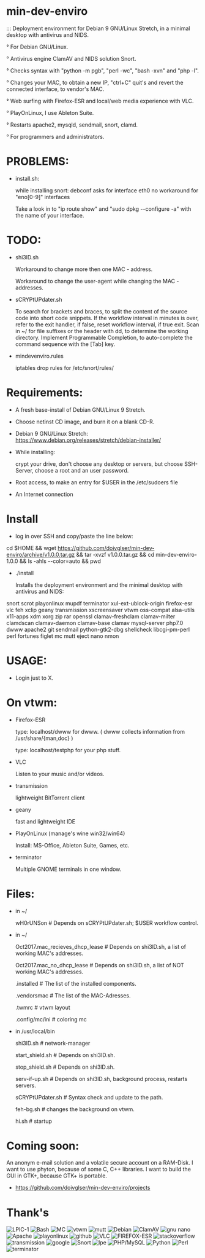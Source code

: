 # min-dev-enviro

:::  Deployment environment for Debian 9 GNU/Linux Stretch, in a minimal desktop with antivirus and NIDS. 

° For Debian GNU/Linux.

° Antivirus engine ClamAV and NIDS solution Snort.

° Checks syntax with "python -m pgb", "perl -wc", "bash -xvn" and "php -l".

° Changes your MAC, to obtain a new IP, "ctrl+C" quit's and revert the connected interface, to vendor's MAC.

° Web surfing with Firefox-ESR and local/web media experience with VLC.

° PlayOnLinux, I use Ableton Suite.

° Restarts apache2, mysqld, sendmail, snort, clamd.

° For programmers and administrators.

# PROBLEMS:

* install.sh:

  while installing snort: debconf asks for interface eth0 no workaround for "eno[0-9]" interfaces
  
  Take a look in to "ip route show" and "sudo dpkg --configure -a" with the name of your interface.

# TODO:

* shi3lD.sh
  
  Workaround to change more then one MAC - address.
  
  Workaround to change the user-agent while changing the MAC - addresses.

* sCRYPtUPdater.sh

  To search for brackets and braces, to split the content of the source code into short code snippets.
  If the workflow interval in minutes is over, refer to the exit handler, if false, reset workflow interval, if true exit.
  Scan in ~/ for file suffixes or the header with dd, to determine the working directory.
  Implement Programmable Completion, to auto-complete the command sequence with the [Tab] key.

* mindevenviro.rules

  iptables drop rules for /etc/snort/rules/

# Requirements:

- A fresh base-install of Debian GNU/Linux 9 Stretch.
- Choose netinst CD image, and burn it on a blank CD-R.
- Debian 9 GNU/Linux Stretch: https://www.debian.org/releases/stretch/debian-installer/
- While installing: 

  crypt your drive, don't choose any desktop or servers, 
  but choose SSH-Server, choose a root and an user password.
  
- Root access, to make an entry for $USER in the /etc/sudoers file
- An Internet connection

# Install

* log in over SSH and copy/paste the line below:

cd $HOME && wget https://github.com/doivglser/min-dev-enviro/archive/v1.0.0.tar.gz && tar -xvzf v1.0.0.tar.gz && cd min-dev-enviro-1.0.0 && ls -ahls --color=auto && pwd

* ./install

  Installs the deployment environment and the minimal desktop with antivirus and NIDS:

snort scrot playonlinux mupdf terminator xul-ext-ublock-origin firefox-esr vlc feh xclip geany transmission xscreensaver vtwm oss-compat alsa-utils x11-apps xdm xorg zip rar openssl clamav-freshclam clamav-milter clamdscan clamav-daemon clamav-base clamav mysql-server php7.0 dwww apache2 git sendmail python-gtk2-dbg shellcheck libcgi-pm-perl perl fortunes figlet mc mutt eject nano nmon 

# USAGE:

* Login just to X.

# On vtwm:

* Firefox-ESR

  type: localhost/dwww for dwww. ( dwww collects information from /usr/share/{man,doc} )

  type: localhost/testphp for your php stuff.

* VLC 

  Listen to your music and/or videos.
  
* transmission

  lightweight BitTorrent client
  
* geany

  fast and lightweight IDE

* PlayOnLinux (manage's wine win32/win64)

  Install: MS-Office, Ableton Suite, Games, etc.

* terminator

  Multiple GNOME terminals in one window.

# Files:

* in ~/

  wH0rUNSon # Depends on sCRYPtUPdater.sh; $USER workflow control.

* in ~/

  Oct2017.mac_recieves_dhcp_lease # Depends on shi3lD.sh, a list of working MAC's addresses.

  Oct2017.mac_no_dhcp_lease # Depends on shi3lD.sh, a list of NOT working MAC's addresses.

  .installed # The list of the installed components.
  
  .vendorsmac # The list of the MAC-Adresses.

  .twmrc # vtwm layout

  .config/mc/ini # coloring mc
  
* in /usr/local/bin

  shi3lD.sh # network-manager

  start_shield.sh # Depends on shi3lD.sh.

  stop_shield.sh # Depends on shi3lD.sh.

  serv-if-up.sh # Depends on shi3lD.sh, background process, restarts servers.

  sCRYPtUPdater.sh # Syntax check and update to the path.

  feh-bg.sh # changes the background on vtwm.
  
  hi.sh # startup

# Coming soon:

  An anonym e-mail solution and a volatile secure account on a RAM-Disk. I want to use phyton, because of some C, 
  C++ libraries. I want to build the GUI in GTK+, because GTK+ is portable.

* https://github.com/doivglser/min-dev-enviro/projects

# Thank's

![LPIC-1](https://www.theurbanpenguin.com/wp-content/uploads/2016/08/LPIC-1-Medium.png)
![Bash](https://upload.wikimedia.org/wikipedia/commons/thumb/8/82/Gnu-bash-logo.svg/245px-Gnu-bash-logo.svg.png)
![MC](https://midnight-commander.org/chrome/site/MidnightCommander.png)
![vtwm](http://www.xwinman.org/images/vtwm.gif)
![mutt](https://upload.wikimedia.org/wikipedia/commons/e/ef/Mutt.gif)
![Debian](https://www.notebookcheck.net/fileadmin/_processed_/a/4/csm_Debian_logo_81d29e8578.jpg)
![ClamAV](https://www.clamav.net/assets/clamav-trademark.png)
![gnu nano](https://upload.wikimedia.org/wikipedia/commons/thumb/8/8a/Gnu-nano.svg/256px-Gnu-nano.svg.png)
![Apache](http://www.linuxbrigade.com/wp-content/uploads/2014/06/apache318x260.png)
![playonlinux](http://www.playonlinux.com/images/uploads/196.jpg?w=240)
![github](http://www.toolswatch.org/wp-content/uploads/2014/09/logo_GitHub.jpg)
![VLC](https://nightlies.videolan.org/cone-soppera10.png)
![FIREFOX-ESR](http://lh4.googleusercontent.com/-ES6QFwghMpc/Tz5DbjB7zlI/AAAAAAAAA9o/T13MxP5CUrc/s1600/Firefox-ESR.png)
![stackoverflow](http://devlup.com/wp-content/uploads/2011/06/stackoverflow.png)
![transmission](https://itsfoss.com/wp-content/uploads/2015/08/transmission-logo.png)
![google](http://www.fayerwayer.com/up/2008/02/google-07.png)
![Snort](https://www.snort.org/assets/SnortTM.png)
![lpe](https://screenshots.debian.net/screenshots/000/006/877/large.png)
![PHP/MySQL](https://disenowebakus.net/imagenes/articulos/aprender-php-mysql-bases-de-datos-paginas-web-dinamicas.jpg)
![Python](http://www.coderdojo-helmond.nl/wp-content/uploads/2015/10/python-programming-assignment-help.png)
![Perl](https://www.textmagic.com/wp-content/themes/textmagic-genesis/assets/vendor/textmagic/marketing/images/api/prog-lang-logos/perl.png)
![terminator](https://i.ytimg.com/vi/mMak2VzRbmc/maxresdefault.jpg)

